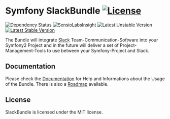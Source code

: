# Symfony SlackBundle [![License](https://poser.pugx.org/dzunke/slack-bundle/license.svg)](https://packagist.org/packages/dzunke/slack-bundle)

[![Dependency Status](https://www.versioneye.com/user/projects/53f7cb30e09da3d0bf00047b/badge.svg)](https://www.versioneye.com/user/projects/53f7cb30e09da3d0bf00047b) [![SensioLabsInsight](https://insight.sensiolabs.com/projects/12c02e49-a1a8-42f7-a213-71d4288fc75d/mini.png)](https://insight.sensiolabs.com/projects/12c02e49-a1a8-42f7-a213-71d4288fc75d) [![Latest Unstable Version](https://poser.pugx.org/dzunke/slack-bundle/v/unstable.svg)](https://packagist.org/packages/dzunke/slack-bundle) [![Latest Stable Version](https://poser.pugx.org/dzunke/slack-bundle/v/stable.svg)](https://packagist.org/packages/dzunke/slack-bundle)

The Bundle will integrate [Slack](https://slack.com/) Team-Communication-Software into your Symfony2 Project and in the future will deliver a set of Project-Management-Tools to use between your Symfony-Project and Slack.

## Documentation

Please check the [Documentation](Resources/doc/index.md) for Help and Informations about the Usage of the Bundle. There is also a [Roadmap](Resources/doc/roadmap.md) available.

## License

SlackBundle is licensed under the MIT license.
